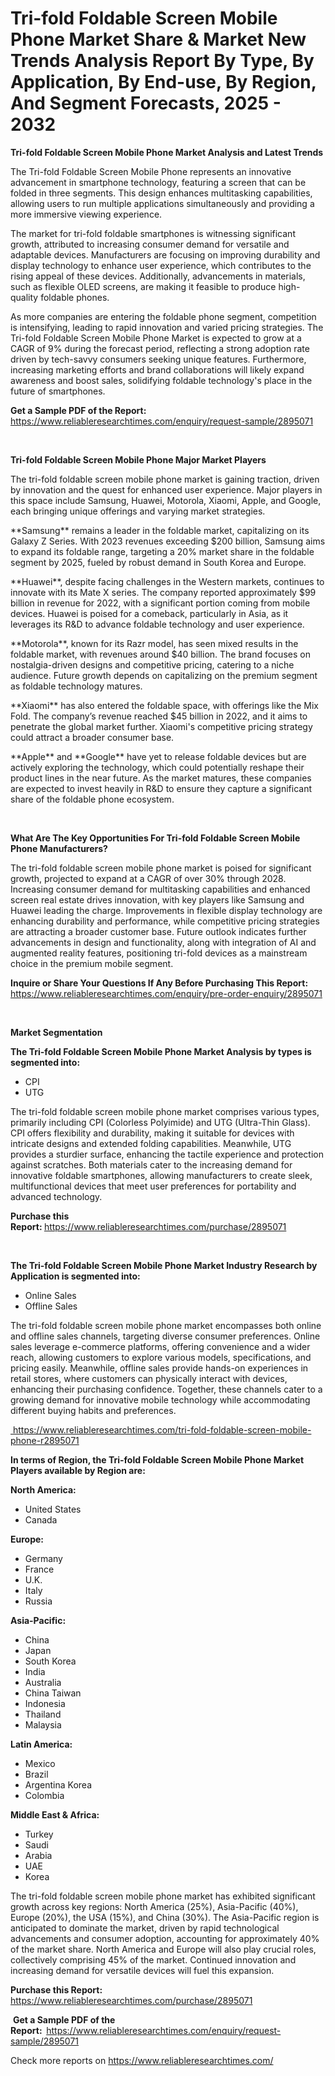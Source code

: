 <p><h1>Tri-fold Foldable Screen Mobile Phone Market Share & Market New Trends Analysis Report By Type, By Application, By End-use, By Region, And Segment Forecasts, 2025 - 2032</h1></p><p><strong>Tri-fold Foldable Screen Mobile Phone Market Analysis and Latest Trends</strong></p>
<p><p>The Tri-fold Foldable Screen Mobile Phone represents an innovative advancement in smartphone technology, featuring a screen that can be folded in three segments. This design enhances multitasking capabilities, allowing users to run multiple applications simultaneously and providing a more immersive viewing experience. </p><p>The market for tri-fold foldable smartphones is witnessing significant growth, attributed to increasing consumer demand for versatile and adaptable devices. Manufacturers are focusing on improving durability and display technology to enhance user experience, which contributes to the rising appeal of these devices. Additionally, advancements in materials, such as flexible OLED screens, are making it feasible to produce high-quality foldable phones. </p><p>As more companies are entering the foldable phone segment, competition is intensifying, leading to rapid innovation and varied pricing strategies. The Tri-fold Foldable Screen Mobile Phone Market is expected to grow at a CAGR of 9% during the forecast period, reflecting a strong adoption rate driven by tech-savvy consumers seeking unique features. Furthermore, increasing marketing efforts and brand collaborations will likely expand awareness and boost sales, solidifying foldable technology's place in the future of smartphones.</p></p>
<p><strong>Get a Sample PDF of the Report:&nbsp;</strong> <a href="https://www.reliableresearchtimes.com/enquiry/request-sample/2895071?utm_campaign=2748&utm_medium=2&utm_source=Github&utm_content=ia&utm_term=15032025&utm_id=tri-fold-foldable-screen-mobile-phone">https://www.reliableresearchtimes.com/enquiry/request-sample/2895071</a></p>
<p>&nbsp;</p>
<p><strong>Tri-fold Foldable Screen Mobile Phone Major Market Players</strong></p>
<p><p>The tri-fold foldable screen mobile phone market is gaining traction, driven by innovation and the quest for enhanced user experience. Major players in this space include Samsung, Huawei, Motorola, Xiaomi, Apple, and Google, each bringing unique offerings and varying market strategies.</p><p>**Samsung** remains a leader in the foldable market, capitalizing on its Galaxy Z Series. With 2023 revenues exceeding $200 billion, Samsung aims to expand its foldable range, targeting a 20% market share in the foldable segment by 2025, fueled by robust demand in South Korea and Europe.</p><p>**Huawei**, despite facing challenges in the Western markets, continues to innovate with its Mate X series. The company reported approximately $99 billion in revenue for 2022, with a significant portion coming from mobile devices. Huawei is poised for a comeback, particularly in Asia, as it leverages its R&D to advance foldable technology and user experience.</p><p>**Motorola**, known for its Razr model, has seen mixed results in the foldable market, with revenues around $40 billion. The brand focuses on nostalgia-driven designs and competitive pricing, catering to a niche audience. Future growth depends on capitalizing on the premium segment as foldable technology matures.</p><p>**Xiaomi** has also entered the foldable space, with offerings like the Mix Fold. The company’s revenue reached $45 billion in 2022, and it aims to penetrate the global market further. Xiaomi's competitive pricing strategy could attract a broader consumer base.</p><p>**Apple** and **Google** have yet to release foldable devices but are actively exploring the technology, which could potentially reshape their product lines in the near future. As the market matures, these companies are expected to invest heavily in R&D to ensure they capture a significant share of the foldable phone ecosystem.</p></p>
<p>&nbsp;</p>
<p><strong>What Are The Key Opportunities For Tri-fold Foldable Screen Mobile Phone Manufacturers?</strong></p>
<p><p>The tri-fold foldable screen mobile phone market is poised for significant growth, projected to expand at a CAGR of over 30% through 2028. Increasing consumer demand for multitasking capabilities and enhanced screen real estate drives innovation, with key players like Samsung and Huawei leading the charge. Improvements in flexible display technology are enhancing durability and performance, while competitive pricing strategies are attracting a broader customer base. Future outlook indicates further advancements in design and functionality, along with integration of AI and augmented reality features, positioning tri-fold devices as a mainstream choice in the premium mobile segment.</p></p>
<p><strong>Inquire or Share Your Questions If Any Before Purchasing This Report:</strong> <a href="https://www.reliableresearchtimes.com/enquiry/pre-order-enquiry/2895071?utm_campaign=2748&utm_medium=2&utm_source=Github&utm_content=ia&utm_term=15032025&utm_id=tri-fold-foldable-screen-mobile-phone">https://www.reliableresearchtimes.com/enquiry/pre-order-enquiry/2895071</a></p>
<p>&nbsp;</p>
<p><strong>Market Segmentation</strong></p>
<p><strong>The Tri-fold Foldable Screen Mobile Phone Market Analysis by types is segmented into:</strong></p>
<p><ul><li>CPI</li><li>UTG</li></ul></p>
<p><p>The tri-fold foldable screen mobile phone market comprises various types, primarily including CPI (Colorless Polyimide) and UTG (Ultra-Thin Glass). CPI offers flexibility and durability, making it suitable for devices with intricate designs and extended folding capabilities. Meanwhile, UTG provides a sturdier surface, enhancing the tactile experience and protection against scratches. Both materials cater to the increasing demand for innovative foldable smartphones, allowing manufacturers to create sleek, multifunctional devices that meet user preferences for portability and advanced technology.</p></p>
<p><strong>Purchase this Report:&nbsp;</strong><a href="https://www.reliableresearchtimes.com/purchase/2895071?utm_campaign=2748&utm_medium=2&utm_source=Github&utm_content=ia&utm_term=15032025&utm_id=tri-fold-foldable-screen-mobile-phone">https://www.reliableresearchtimes.com/purchase/2895071</a></p>
<p>&nbsp;</p>
<p><strong>The Tri-fold Foldable Screen Mobile Phone Market Industry Research by Application is segmented into:</strong></p>
<p><ul><li>Online Sales</li><li>Offline Sales</li></ul></p>
<p><p>The tri-fold foldable screen mobile phone market encompasses both online and offline sales channels, targeting diverse consumer preferences. Online sales leverage e-commerce platforms, offering convenience and a wider reach, allowing customers to explore various models, specifications, and pricing easily. Meanwhile, offline sales provide hands-on experiences in retail stores, where customers can physically interact with devices, enhancing their purchasing confidence. Together, these channels cater to a growing demand for innovative mobile technology while accommodating different buying habits and preferences.</p></p>
<p><a href="https://www.reliableresearchtimes.com/tri-fold-foldable-screen-mobile-phone-r2895071?utm_campaign=2748&utm_medium=2&utm_source=Github&utm_content=ia&utm_term=15032025&utm_id=tri-fold-foldable-screen-mobile-phone">&nbsp;https://www.reliableresearchtimes.com/tri-fold-foldable-screen-mobile-phone-r2895071</a></p>
<p><strong>In terms of Region, the Tri-fold Foldable Screen Mobile Phone Market Players available by Region are:</strong></p>
<p>
    <p> <strong> North America: </strong>
        <ul>
            <li>United States</li>
            <li>Canada</li>
        </ul>
        </p> 
    <p> <strong> Europe: </strong>
        <ul>
            <li>Germany</li>
            <li>France</li>
            <li>U.K.</li>
            <li>Italy</li>
            <li>Russia</li>
        </ul>
        </p> 
    <p> <strong> Asia-Pacific: </strong>
        <ul>
            <li>China</li>
            <li>Japan</li>
            <li>South Korea</li>
            <li>India</li>
            <li>Australia</li>
            <li>China Taiwan</li>
            <li>Indonesia</li>
            <li>Thailand</li>
            <li>Malaysia</li>
        </ul>
        </p> 
    <p> <strong> Latin America: </strong>
        <ul>
            <li>Mexico</li>
            <li>Brazil</li>
            <li>Argentina Korea</li>
            <li>Colombia</li>
        </ul>
        </p> 
    <p> <strong> Middle East & Africa: </strong>
        <ul>
            <li>Turkey</li>
            <li>Saudi</li>
            <li>Arabia</li>
            <li>UAE</li>
            <li>Korea</li>
        </ul>
    </p>
    </p>
<p><p>The tri-fold foldable screen mobile phone market has exhibited significant growth across key regions: North America (25%), Asia-Pacific (40%), Europe (20%), the USA (15%), and China (30%). The Asia-Pacific region is anticipated to dominate the market, driven by rapid technological advancements and consumer adoption, accounting for approximately 40% of the market share. North America and Europe will also play crucial roles, collectively comprising 45% of the market. Continued innovation and increasing demand for versatile devices will fuel this expansion.</p></p>
<p><strong>Purchase this Report: </strong><a href="https://www.reliableresearchtimes.com/purchase/2895071?utm_campaign=2748&utm_medium=2&utm_source=Github&utm_content=ia&utm_term=15032025&utm_id=tri-fold-foldable-screen-mobile-phone">https://www.reliableresearchtimes.com/purchase/2895071</a></p>
<p>&nbsp;<strong>Get a Sample PDF of the Report:&nbsp;&nbsp;</strong><a href="https://www.reliableresearchtimes.com/enquiry/request-sample/2895071?utm_campaign=2748&utm_medium=2&utm_source=Github&utm_content=ia&utm_term=15032025&utm_id=tri-fold-foldable-screen-mobile-phone">https://www.reliableresearchtimes.com/enquiry/request-sample/2895071</a></p>
<p><strong></strong></p>
<p>Check more reports on <a href="https://www.reliableresearchtimes.com/?utm_campaign=2748&utm_medium=2&utm_source=Github&utm_content=ia&utm_term=15032025&utm_id=tri-fold-foldable-screen-mobile-phone">https://www.reliableresearchtimes.com/</a></p>